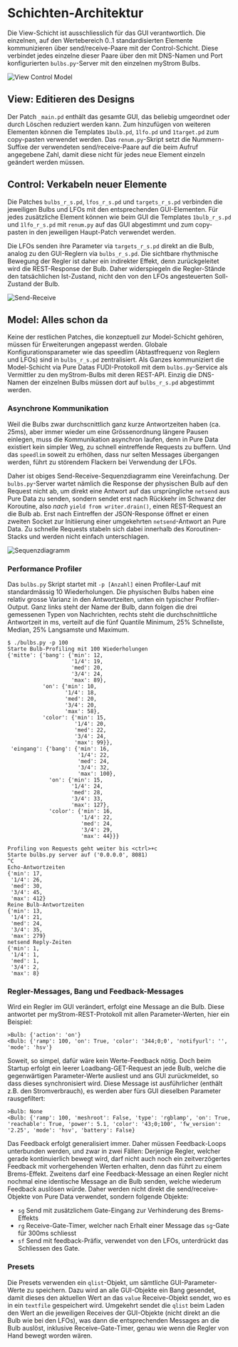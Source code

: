 # Schichten-Architektur

Die View-Schicht ist ausschliesslich für das GUI verantwortlich. Die einzelnen, auf den Wertebereich 0..1 standardisierten Elemente kommunizieren über send/receive-Paare mit der Control-Schicht. Diese verbindet jedes einzelne dieser Paare über den mit DNS-Namen und Port konfigurierten `bulbs.py`-Server mit den einzelnen myStrom Bulbs.

![View Control Model](composition.png)



## View: Editieren des Designs

Der Patch `_main.pd` enthält das gesamte GUI, das beliebig umgeordnet oder durch Löschen reduziert werden kann. Zum hinzufügen von weiteren Elementen können die Templates `1bulb.pd`, `1lfo.pd` und `1target.pd` zum copy-pasten verwendet werden. Das `renum.py`-Skript setzt die Nummern-Suffixe der verwendeten send/receive-Paare auf die beim Aufruf angegebene Zahl, damit diese nicht für jedes neue Element einzeln geändert werden müssen.



## Control: Verkabeln neuer Elemente

Die Patches `bulbs_r_s.pd`, `lfos_r_s.pd` und `targets_r_s.pd` verbinden die jeweiligen Bulbs und LFOs mit den entsprechenden GUI-Elementen. Für jedes zusätzliche Element können wie beim GUI die Templates `1bulb_r_s.pd` und `1lfo_r_s.pd` mit `renum.py` auf das GUI abgestimmt und zum copy-pasten in den jeweiligen Haupt-Patch verwendet werden.

Die LFOs senden ihre Parameter via `targets_r_s.pd` direkt an die Bulb, analog zu den GUI-Reglern via `bulbs_r_s.pd`. Die sichtbare rhythmische Bewegung der Regler ist daher ein indirekter Effekt, denn zurückgeleitet wird die REST-Response der Bulb. Daher widerspiegeln die Regler-Stände den tatsächlichen Ist-Zustand, nicht den von den LFOs angesteuerten Soll-Zustand der Bulb. 

![Send-Receive](r_s.png)


## Model: Alles schon da

Keine der restlichen Patches, die konzeptuell zur Model-Schicht gehören, müssen für Erweiterungen angepasst werden. Globale Konfigurationsparameter wie das speedlim (Abtastfrequenz von Reglern und LFOs) sind in `bulbs_r_s.pd` zentralisiert. Als Ganzes kommuniziert die Model-Schicht via Pure Datas FUDI-Protokoll mit dem `bulbs.py`-Service als Vermittler zu den myStrom-Bulbs mit deren REST-API. Einzig die DNS-Namen der einzelnen Bulbs müssen dort auf `bulbs_r_s.pd` abgestimmt werden.


### Asynchrone Kommunikation

Weil die Bulbs zwar durchscnittlich ganz kurze Antwortzeiten haben (ca. 25ms), aber immer wieder um eine Grössenordnung längere Pausen einlegen, muss die Kommunikation asynchron laufen, denn in Pure Data existiert kein simpler Weg, zu schnell eintreffende Requests zu buffern. Und das `speedlim` soweit zu erhöhen, dass nur selten Messages übergangen werden, führt zu störendem Flackern bei Verwendung der LFOs.

Daher ist obiges Send-Receive-Sequenzdiagramm eine Vereinfachung. Der `bulbs.py`-Server wartet nämlich die Response der physischen Bulb auf den Request nicht ab, um direkt eine Antwort auf das ursprüngliche `netsend` aus Pure Data zu senden, sondern sendet erst nach Rückkehr im Schwanz der Koroutine, also *nach* `yield from writer.drain()`, einen REST-Request an die Bulb ab. Erst nach Eintreffen der JSON-Response öffnet er einen zweiten Socket zur Initiierung einer umgekehrten `netsend`-Antwort an Pure Data. Zu schnelle Requests stabeln sich dabei innerhalb des Koroutinen-Stacks und werden nicht einfach unterschlagen.

![Sequenzdiagramm](sequence.png)


### Performance Profiler

Das `bulbs.py` Skript startet mit  `-p [Anzahl]` einen Profiler-Lauf mit standardmässig 10 Wiederholungen. Die physischen Bulbs haben eine relativ grosse Varianz in den Antwortzeiten, unten ein typischer Profiler-Output. Ganz links steht der Name der Bulb, dann folgen die drei gemessenen Typen von Nachrichten, rechts steht die durchschnittliche Antwortzeit in ms, verteilt auf die fünf Quantile Minimum, 25% Schnellste, Median, 25% Langsamste und Maximum.

    $ ./bulbs.py -p 100
    Starte Bulb-Profiling mit 100 Wiederholungen
    {'mitte': {'bang': {'min': 12,
                        '1/4': 19,
                        'med': 20,
                        '3/4': 24,
                        'max': 89},
               'on': {'min': 10,
                      '1/4': 18,
                      'med': 20,
                      '3/4': 20,
                      'max': 58},
               'color': {'min': 15,
                         '1/4': 20,
                         'med': 22,
                         '3/4': 24,
                         'max': 99}},
     'eingang': {'bang': {'min': 16,
                          '1/4': 22,
                          'med': 24,
                          '3/4': 32,
                          'max': 100},
                 'on': {'min': 15,
                        '1/4': 24,
                        'med': 28,
                        '3/4': 33,
                        'max': 127},
                 'color': {'min': 16,
                           '1/4': 22,
                           'med': 24,
                           '3/4': 29,
                           'max': 44}}}

    Profiling von Requests geht weiter bis <ctrl>+c
    Starte bulbs.py server auf ('0.0.0.0', 8081)
    ^C
    Echo-Antwortzeiten
    {'min': 17,
     '1/4': 26,
     'med': 30,
     '3/4': 45,
     'max': 412}
    Reine Bulb-Antwortzeiten
    {'min': 13,
     '1/4': 21,
     'med': 24,
     '3/4': 35,
     'max': 279}
    netsend Reply-Zeiten
    {'min': 1,
     '1/4': 1,
     'med': 1,
     '3/4': 2,
     'max': 8}




### Regler-Messages, Bang und Feedback-Messages

Wird ein Regler im GUI verändert, erfolgt eine Message an die Bulb. Diese antwortet per myStrom-REST-Protokoll mit allen Parameter-Werten, hier ein Beispiel:

    >Bulb: {'action': 'on'}
    <Bulb: {'ramp': 100, 'on': True, 'color': '344;0;0', 'notifyurl': '', 'mode': 'hsv'}

Soweit, so simpel, dafür wäre kein Werte-Feedback nötig. Doch beim Startup erfolgt ein leerer Loadbang-GET-Request an jede Bulb, welche die gegenwärtigen Parameter-Werte ausliest und ans GUI zurückmeldet, so dass dieses synchronisiert wird. Diese Message ist ausführlicher (enthält z.B. den Stromverbrauch), es werden aber fürs GUI dieselben Parameter rausgefiltert:

    >Bulb: None
    <Bulb: {'ramp': 100, 'meshroot': False, 'type': 'rgblamp', 'on': True, 'reachable': True, 'power': 5.1, 'color': '43;0;100', 'fw_version': '2.25', 'mode': 'hsv', 'battery': False}

Das Feedback erfolgt generalisiert immer. Daher müssen Feedback-Loops unterbunden werden, und zwar in zwei Fällen: Derjenige Regler, welcher gerade kontinuierlich bewegt wird, darf nicht auch noch ein zeitverzögertes Feedback mit vorhergehenden Werten erhalten, denn das führt zu einem Brems-Effekt. Zweitens darf eine Feedback-Message an einen Regler nicht nochmal eine identische Message an die Bulb senden, welche wiederum Feedback auslösen würde. Daher werden nicht direkt die send/receive-Objekte von Pure Data verwendet, sondern folgende Objekte:

* `sg` Send mit zusätzlichem Gate-Eingang zur Verhinderung des Brems-Effekts
* `rg` Receive-Gate-Timer, welcher nach Erhalt einer Message das `sg`-Gate für 300ms schliesst
* `sf` Send mit feedback-Präfix, verwendet von den LFOs, unterdrückt das Schliessen des Gate. 

### Presets

Die Presets verwenden ein `qlist`-Objekt, um sämtliche GUI-Parameter-Werte zu speichern. Dazu wird an alle GUI-Objekte ein Bang gesendet, damit dieses den aktuellen Wert an das `value` Receive-Objekt sendet, wo es in ein `textfile` gespeichert wird. Umgekehrt sendet die `qlist` beim Laden den Wert an die jeweiligen Receives der GUI-Objekte (nicht direkt an die Bulb wie bei den LFOs), was dann die entsprechenden Messages an die Bulb auslöst, inklusive Receive-Gate-Timer, genau wie wenn die Regler von Hand bewegt worden wären.
